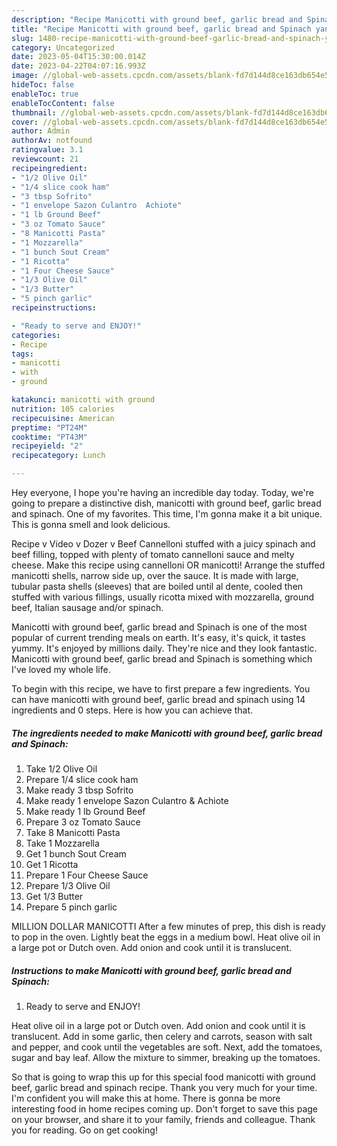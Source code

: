 ```yaml
---
description: "Recipe Manicotti with ground beef, garlic bread and Spinach yang Delicious"
title: "Recipe Manicotti with ground beef, garlic bread and Spinach yang Delicious"
slug: 1480-recipe-manicotti-with-ground-beef-garlic-bread-and-spinach-yang-delicious
category: Uncategorized
date: 2023-05-04T15:30:00.014Z
date: 2023-04-22T04:07:16.993Z
image: //global-web-assets.cpcdn.com/assets/blank-fd7d144d8ce163db654e5a02c40b08a2775adb7897d16e4062681dc7e1b2800f.png
hideToc: false
enableToc: true
enableTocContent: false
thumbnail: //global-web-assets.cpcdn.com/assets/blank-fd7d144d8ce163db654e5a02c40b08a2775adb7897d16e4062681dc7e1b2800f.png
cover: //global-web-assets.cpcdn.com/assets/blank-fd7d144d8ce163db654e5a02c40b08a2775adb7897d16e4062681dc7e1b2800f.png
author: Admin
authorAv: notfound
ratingvalue: 3.1
reviewcount: 21
recipeingredient:
- "1/2 Olive Oil"
- "1/4 slice cook ham"
- "3 tbsp Sofrito"
- "1 envelope Sazon Culantro  Achiote"
- "1 lb Ground Beef"
- "3 oz Tomato Sauce"
- "8 Manicotti Pasta"
- "1 Mozzarella"
- "1 bunch Sout Cream"
- "1 Ricotta"
- "1 Four Cheese Sauce"
- "1/3 Olive Oil"
- "1/3 Butter"
- "5 pinch garlic"
recipeinstructions:

- "Ready to serve and ENJOY!"
categories:
- Recipe
tags:
- manicotti
- with
- ground

katakunci: manicotti with ground 
nutrition: 105 calories
recipecuisine: American
preptime: "PT24M"
cooktime: "PT43M"
recipeyield: "2"
recipecategory: Lunch

---
```



Hey everyone, I hope you're having an incredible day today. Today, we're going to prepare a distinctive dish, manicotti with ground beef, garlic bread and spinach. One of my favorites. This time, I'm gonna make it a bit unique. This is gonna smell and look delicious.

Recipe v Video v Dozer v Beef Cannelloni stuffed with a juicy spinach and beef filling, topped with plenty of tomato cannelloni sauce and melty cheese. Make this recipe using cannelloni OR manicotti! Arrange the stuffed manicotti shells, narrow side up, over the sauce. It is made with large, tubular pasta shells (sleeves) that are boiled until al dente, cooled then stuffed with various fillings, usually ricotta mixed with mozzarella, ground beef, Italian sausage and/or spinach.

Manicotti with ground beef, garlic bread and Spinach is one of the most popular of current trending meals on earth. It's easy, it's quick, it tastes yummy. It's enjoyed by millions daily. They're nice and they look fantastic. Manicotti with ground beef, garlic bread and Spinach is something which I've loved my whole life.


To begin with this recipe, we have to first prepare a few ingredients. You can have manicotti with ground beef, garlic bread and spinach using 14 ingredients and 0 steps. Here is how you can achieve that.

<!--inarticleads1-->

##### The ingredients needed to make Manicotti with ground beef, garlic bread and Spinach:

1. Take 1/2 Olive Oil
1. Prepare 1/4 slice cook ham
1. Make ready 3 tbsp Sofrito
1. Make ready 1 envelope Sazon Culantro &amp; Achiote
1. Make ready 1 lb Ground Beef
1. Prepare 3 oz Tomato Sauce
1. Take 8 Manicotti Pasta
1. Take 1 Mozzarella
1. Get 1 bunch Sout Cream
1. Get 1 Ricotta
1. Prepare 1 Four Cheese Sauce
1. Prepare 1/3 Olive Oil
1. Get 1/3 Butter
1. Prepare 5 pinch garlic


MILLION DOLLAR MANICOTTI After a few minutes of prep, this dish is ready to pop in the oven. Lightly beat the eggs in a medium bowl. Heat olive oil in a large pot or Dutch oven. Add onion and cook until it is translucent. 

<!--inarticleads2-->

##### Instructions to make Manicotti with ground beef, garlic bread and Spinach:


1. Ready to serve and ENJOY!

Heat olive oil in a large pot or Dutch oven. Add onion and cook until it is translucent. Add in some garlic, then celery and carrots, season with salt and pepper, and cook until the vegetables are soft. Next, add the tomatoes, sugar and bay leaf. Allow the mixture to simmer, breaking up the tomatoes. 

So that is going to wrap this up for this special food manicotti with ground beef, garlic bread and spinach recipe. Thank you very much for your time. I'm confident you will make this at home. There is gonna be more interesting food in home recipes coming up. Don't forget to save this page on your browser, and share it to your family, friends and colleague. Thank you for reading. Go on get cooking!
